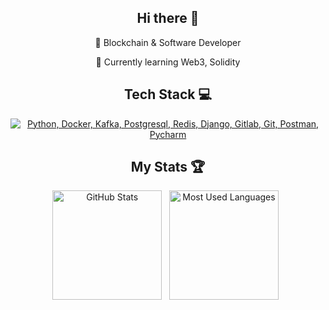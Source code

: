 <div align="center">

## Hi there 👋

🔭 Blockchain & Software Developer

🌱 Currently learning Web3, Solidity

## Tech Stack 💻
[![Python, Docker, Kafka, Postgresql, Redis, Django, Gitlab, Git, Postman, Pycharm](https://skillicons.dev/icons?i=py,docker,kafka,postgres,redis,django,gitlab,git,postman,pycharm)](https://skillicons.dev)


## My Stats 🏆
<p>
    <img height=175 alt="GitHub Stats" src="https://github-readme-stats.vercel.app/api?username=sobhanmoghimi&show_icons=true&theme=dracula" />&nbsp;&nbsp;
    <img height=175 alt="Most Used Languages" src="https://github-readme-stats.vercel.app/api/top-langs/?username=SobhanMoghimi&layout=compact" />&nbsp;&nbsp;
</p>

</div>
